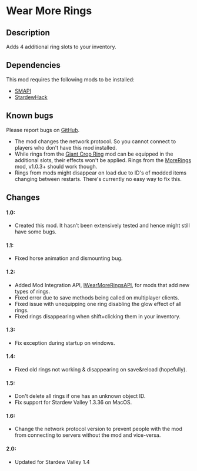 # Wear More Rings

## Description
Adds 4 additional ring slots to your inventory.

## Dependencies
This mod requires the following mods to be installed:

* [SMAPI](https://www.nexusmods.com/stardewvalley/mods/2400)
* [StardewHack](https://www.nexusmods.com/stardewvalley/mods/3213)

## Known bugs
Please report bugs on [GitHub](https://github.com/bcmpinc/StardewHack/issues).

* The mod changes the network protocol. So you cannot connect to players who don't have this mod installed.
* While rings from the [Giant Crop Ring](https://www.nexusmods.com/stardewvalley/mods/1182) mod can be equipped in the additional slots, their effects won't be applied. Rings from the [MoreRings](https://www.nexusmods.com/stardewvalley/mods/2054) mod, v1.0.3+ should work though.
* Rings from mods might disappear on load due to ID's of modded items changing between restarts. There's currently no easy way to fix this.

## Changes
#### 1.0:
* Created this mod. It hasn't been extensively tested and hence might still have some bugs.

#### 1.1:
* Fixed horse animation and dismounting bug.

#### 1.2:
* Added Mod Integration API, [IWearMoreRingsAPI](https://github.com/bcmpinc/StardewHack/blob/master/WearMoreRings/IWearMoreRingsAPI.cs), for mods that add new types of rings.
* Fixed error due to save methods being called on multiplayer clients.
* Fixed issue with unequipping one ring disabling the glow effect of all rings.
* Fixed rings disappearing when shift+clicking them in your inventory.

#### 1.3:
* Fix exception during startup on windows.

#### 1.4:
* Fixed old rings not working & disappearing on save&reload (hopefully).

#### 1.5:
* Don't delete all rings if one has an unknown object ID.
* Fix support for Stardew Valley 1.3.36 on MacOS.

#### 1.6:
* Change the network protocol version to prevent people with the mod from connecting to servers without the mod and vice-versa.

#### 2.0:
* Updated for Stardew Valley 1.4
